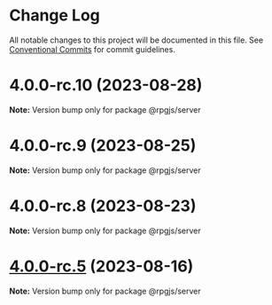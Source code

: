 # Change Log

All notable changes to this project will be documented in this file.
See [Conventional Commits](https://conventionalcommits.org) for commit guidelines.

# 4.0.0-rc.10 (2023-08-28)

**Note:** Version bump only for package @rpgjs/server





# 4.0.0-rc.9 (2023-08-25)

**Note:** Version bump only for package @rpgjs/server





# 4.0.0-rc.8 (2023-08-23)

**Note:** Version bump only for package @rpgjs/server





# [4.0.0-rc.5](https://github.com/RSamaium/RPG-JS/compare/v4.0.0-rc.4...v4.0.0-rc.5) (2023-08-16)

**Note:** Version bump only for package @rpgjs/server
